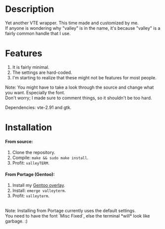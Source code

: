 # Description
Yet another VTE wrapper. This time made and customized by me.</br>
If anyone is wondering why "valley" is in the name, it's because "valley" is a fairly common handle that I use.

# Features
1. It is fairly minimal.
2. The settings are hard-coded.
3. I'm starting to realize that these might not be features for most people.

Note: You might have to take a look through the source and change what you want. Especially the font.</br>
Don't worry; I made sure to comment things, so it shouldn't be too hard.

Dependencies: vte-2.91 and gtk.

# Installation
#### From source:
1. Clone the repository.
2. Compile: `make && sudo make install`.
3. Profit: `valleyTERM`.

#### From Portage (Gentoo):
1. Install my [Gentoo overlay](https://github.com/Phate6660/overlay).
2. Install: `emerge valleyterm`.
3. Profit: `valleyterm`.<br>
<br>
Note: Installing from Portage currently uses the default settings.<br>
You need to have the font `Misc Fixed`, else the terminal *will* look like garbage. :)
